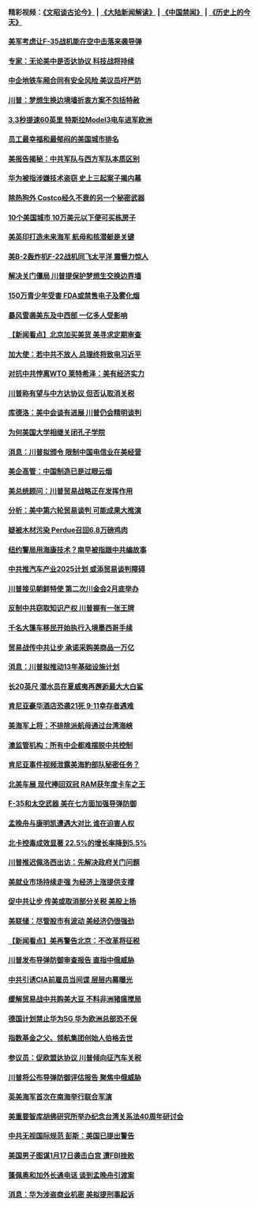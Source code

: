 #### 精彩视频：[《文昭谈古论今》](https://github.com/gfw-breaker/wenzhao/blob/master/README.md?t=01211830) | [《大陆新闻解读》](https://github.com/gfw-breaker/ntdtv-comedy/blob/master/README.md?t=01211830) | [《中国禁闻》](https://github.com/gfw-breaker/ntdtv-news/blob/master/README.md?t=01211830) | [《历史上的今天》](https://github.com/gfw-breaker/today-in-history/blob/master/README.md?t=01211830) 

#### [美军考虑让F-35战机能在空中击落来袭导弹](../pages/nsc412/n10991166.md?t=01211830) 

#### [专家：无论美中是否达协议 科技战将持续](../pages/nsc412/n10990600.md?t=01211830) 

#### [中企地铁车厢合同有安全风险 美议员吁严防](../pages/nsc412/n10989908.md?t=01211830) 

#### [川普：梦想生换边境墙折衷方案不包括特赦](../pages/nsc412/n10989992.md?t=01211830) 

#### [3.3秒提速60英里 特斯拉Model3电车进军欧洲](../pages/nsc412/n10989887.md?t=01211830) 

#### [员工最幸福和最郁闷的美国城市排名](../pages/nsc412/n10989171.md?t=01211830) 

#### [美报告揭秘：中共军队与西方军队本质区别](../pages/nsc412/n10988007.md?t=01211830) 

#### [华为被指涉嫌技术盗窃 史上三起案子揭内幕](../pages/nsc412/n10988544.md?t=01211830) 

#### [除热狗外 Costco经久不衰的另一个秘密武器](../pages/nsc412/n10987854.md?t=01211830) 

#### [10个美国城市 10万美元以下便可买栋房子](../pages/nsc412/n10987722.md?t=01211830) 

#### [美英印打造未来海军 航母和核潜艇是关键](../pages/nsc412/n10940648.md?t=01211830) 

#### [美B-2轰炸机F-22战机同飞太平洋 震慑力惊人](../pages/nsc412/n10988582.md?t=01211830) 

#### [解决关门僵局 川普提保护梦想生交换边界墙](../pages/nsc412/n10988175.md?t=01211830) 

#### [150万青少年受害 FDA或禁售电子及雾化烟](../pages/nsc412/n10988186.md?t=01211830) 

#### [暴风雪袭美东及中西部 一亿多人受影响](../pages/nsc412/n10988131.md?t=01211830) 

#### [【新闻看点】北京加买美货 美寻求定期审查](../pages/nsc412/n10987864.md?t=01211830) 

#### [加大使：若中共不放人 总理终将致电习近平](../pages/nsc412/n10988091.md?t=01211830) 

#### [对抗中共悖离WTO 莱特希泽：美有经济实力](../pages/nsc412/n10988015.md?t=01211830) 

#### [川普称有望与中方达协议 但否认取消关税](../pages/nsc412/n10987938.md?t=01211830) 

#### [库德洛：美中会谈有进展 川普仍会精明谈判](../pages/nsc412/n10987906.md?t=01211830) 

#### [为何美国大学相继关闭孔子学院](../pages/nsc412/n10987695.md?t=01211830) 

#### [消息：川普拟颁令 限制中国电信业在美经营](../pages/nsc412/n10987255.md?t=01211830) 

#### [美企高管：中国制造已是过眼云烟](../pages/nsc412/n10986529.md?t=01211830) 

#### [美总统顾问：川普贸易战略正在发挥作用](../pages/nsc412/n10986320.md?t=01211830) 

#### [分析：美中第六轮贸易谈判 可能成果大推演](../pages/nsc412/n10986382.md?t=01211830) 

#### [疑被木材污染 Perdue召回6.8万磅鸡肉](../pages/nsc412/n10986295.md?t=01211830) 

#### [纽约警局用海康技术？南早被指跟中共编故事](../pages/nsc412/n10986039.md?t=01211830) 

#### [中共推汽车产业2025计划 或添贸易谈判障碍](../pages/nsc412/n10985839.md?t=01211830) 

#### [川普接见朝鲜特使 第二次川金会2月底举办](../pages/nsc412/n10986216.md?t=01211830) 

#### [反制中共窃取知识产权 川普握有一张王牌](../pages/nsc412/n10986046.md?t=01211830) 

#### [千名大篷车移民开始执行入境墨西哥手续](../pages/nsc412/n10986204.md?t=01211830) 

#### [贸易战传中共让步 承诺采购美商品一万亿](../pages/nsc412/n10985900.md?t=01211830) 

#### [消息：川普拟推动13年基础设施计划](../pages/nsc412/n10985743.md?t=01211830) 

#### [长20英尺 潜水员在夏威夷再邂逅最大大白鲨](../pages/nsc412/n10985690.md?t=01211830) 

#### [肯尼亚豪华酒店恐袭21死 9·11幸存者遇难](../pages/nsc412/n10985445.md?t=01211830) 

#### [美海军上将：不排除派航母通过台湾海峡](../pages/nsc412/n10984943.md?t=01211830) 

#### [澳监管机构：所有中企都难摆脱中共控制](../pages/nsc412/n10983591.md?t=01211830) 

#### [肯尼亚事件视频泄露美海豹部队秘密任务？](../pages/nsc412/n10984543.md?t=01211830) 

#### [北美车展 现代捧回双冠 RAM获年度卡车之王](../pages/nsc412/n10984064.md?t=01211830) 

#### [F-35和太空武器 美在七方面加强导弹防御](../pages/nsc412/n10984126.md?t=01211830) 

#### [孟晚舟与康明凯遭遇大对比 谁在迫害人权](../pages/nsc412/n10983804.md?t=01211830) 

#### [北卡控毒成效显著 22.5%的增长率降到5.5%](../pages/nsc412/n10983187.md?t=01211830) 

#### [川普推迟佩洛西出访：先解决政府关门问题](../pages/nsc412/n10983416.md?t=01211830) 

#### [美就业市场持续走强 为经济上涨提供支撑](../pages/nsc412/n10983238.md?t=01211830) 

#### [促中共让步 传美或取消部分关税 美股上扬](../pages/nsc412/n10983410.md?t=01211830) 

#### [美联储：尽管股市有波动 美经济仍很强劲](../pages/nsc412/n10983394.md?t=01211830) 

#### [【新闻看点】美再警告北京：不改革将征税](../pages/nsc412/n10982896.md?t=01211830) 

#### [川普发布导弹防御审查报告 直指中俄威胁](../pages/nsc412/n10982865.md?t=01211830) 

#### [中共引诱CIA前雇员当间谍 层层内幕曝光](../pages/nsc412/n10983054.md?t=01211830) 

#### [缓解贸易战中共购美大豆 不料非洲猪瘟搅局](../pages/nsc412/n10983126.md?t=01211830) 

#### [德国计划禁止华为5G 华为欧洲总部恐不保](../pages/nsc412/n10982951.md?t=01211830) 

#### [指数基金之父、领航集团创始人伯格去世](../pages/nsc412/n10982830.md?t=01211830) 

#### [参议员：促欧盟达协议 川普倾向征汽车关税](../pages/nsc412/n10982456.md?t=01211830) 

#### [川普将公布导弹防御评估报告 聚焦中俄威胁](../pages/nsc412/n10982323.md?t=01211830) 

#### [英美海军首次在南海举行联合军演](../pages/nsc412/n10981956.md?t=01211830) 

#### [美重要智库胡佛研究所举办纪念台湾关系法40周年研讨会](../pages/nsc412/n10981581.md?t=01211830) 

#### [中共无视国际规范 彭斯：美国已提出警告](../pages/nsc412/n10980891.md?t=01211830) 

#### [美国男子图谋1月17日袭击白宫 遭FBI挫败](../pages/nsc412/n10981236.md?t=01211830) 

#### [蓬佩奥和加外长通电话 谈到孟晚舟引渡案](../pages/nsc412/n10980431.md?t=01211830) 

#### [消息：华为涉盗商业机密 美拟提刑事起诉](../pages/nsc412/n10980593.md?t=01211830) 


